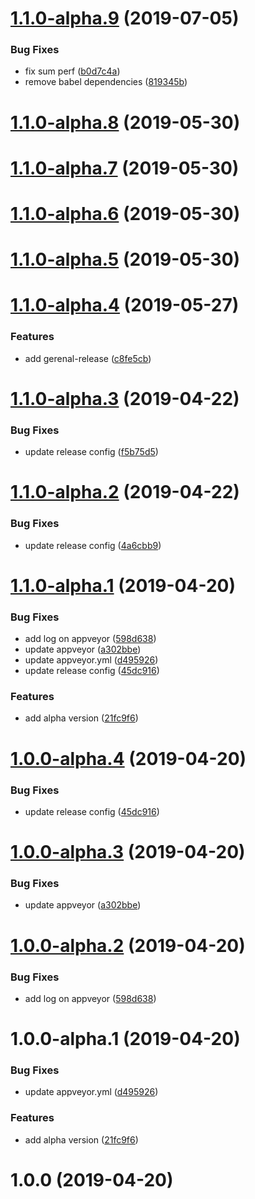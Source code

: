 # [1.1.0-alpha.9](https://github.com/billowz/ts.pt/compare/v1.1.0-alpha.8@alpha...v1.1.0-alpha.9@alpha ) (2019-07-05)

### Bug Fixes

* fix sum perf ([b0d7c4a](https://github.com/billowz/ts.pt/commit/b0d7c4a ))
* remove babel dependencies ([819345b](https://github.com/billowz/ts.pt/commit/819345b ))

# [1.1.0-alpha.8](https://github.com/billowz/ts.pt/compare/v1.1.0-alpha.7@alpha...v1.1.0-alpha.8@alpha ) (2019-05-30)

# [1.1.0-alpha.7](https://github.com/billowz/ts.pt/compare/v1.1.0-alpha.6@alpha...v1.1.0-alpha.7@alpha ) (2019-05-30)

# [1.1.0-alpha.6](https://github.com/billowz/ts.pt/compare/v1.1.0-alpha.5@alpha...v1.1.0-alpha.6@alpha ) (2019-05-30)

# [1.1.0-alpha.5](https://github.com/billowz/ts.pt/compare/v1.1.0-alpha.4@alpha...v1.1.0-alpha.5@alpha ) (2019-05-30)

# [1.1.0-alpha.4](https://github.com/billowz/ts.pt/compare/v1.1.0-alpha.3@alpha...v1.1.0-alpha.4@alpha ) (2019-05-27)

### Features

* add gerenal-release ([c8fe5cb](https://github.com/billowz/ts.pt/commit/c8fe5cb ))

# [1.1.0-alpha.3](https://github.com/billowz/ts.pt/compare/v1.1.0-alpha.2@alpha...v1.1.0-alpha.3@alpha) (2019-04-22)


### Bug Fixes

* update release config ([f5b75d5](https://github.com/billowz/ts.pt/commit/f5b75d5))

# [1.1.0-alpha.2](https://github.com/billowz/ts.pt/compare/v1.1.0-alpha.1@alpha...v1.1.0-alpha.2@alpha) (2019-04-22)


### Bug Fixes

* update release config ([4a6cbb9](https://github.com/billowz/ts.pt/commit/4a6cbb9))

# [1.1.0-alpha.1](https://github.com/billowz/ts.pt/compare/v1.0.0...v1.1.0-alpha.1@alpha) (2019-04-20)


### Bug Fixes

* add log on appveyor ([598d638](https://github.com/billowz/ts.pt/commit/598d638))
* update appveyor ([a302bbe](https://github.com/billowz/ts.pt/commit/a302bbe))
* update appveyor.yml ([d495926](https://github.com/billowz/ts.pt/commit/d495926))
* update release config ([45dc916](https://github.com/billowz/ts.pt/commit/45dc916))


### Features

* add alpha version ([21fc9f6](https://github.com/billowz/ts.pt/commit/21fc9f6))

# [1.0.0-alpha.4](https://github.com/billowz/ts.pt/compare/v1.0.0-alpha.3@alpha...v1.0.0-alpha.4@alpha) (2019-04-20)


### Bug Fixes

* update release config ([45dc916](https://github.com/billowz/ts.pt/commit/45dc916))

# [1.0.0-alpha.3](https://github.com/billowz/ts.pt/compare/v1.0.0-alpha.2@alpha...v1.0.0-alpha.3@alpha) (2019-04-20)


### Bug Fixes

* update appveyor ([a302bbe](https://github.com/billowz/ts.pt/commit/a302bbe))

# [1.0.0-alpha.2](https://github.com/billowz/ts.pt/compare/v1.0.0-alpha.1@alpha...v1.0.0-alpha.2@alpha) (2019-04-20)


### Bug Fixes

* add log on appveyor ([598d638](https://github.com/billowz/ts.pt/commit/598d638))

# 1.0.0-alpha.1 (2019-04-20)


### Bug Fixes

* update appveyor.yml ([d495926](https://github.com/billowz/ts.pt/commit/d495926))


### Features

* add alpha version ([21fc9f6](https://github.com/billowz/ts.pt/commit/21fc9f6))

# 1.0.0 (2019-04-20)
